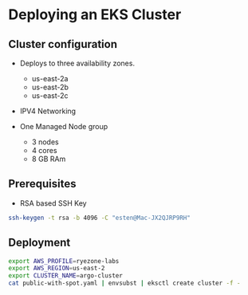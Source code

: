 # Deploying an EKS Cluster

## Cluster configuration

- Deploys to three availability zones.
  - us-east-2a
  - us-east-2b
  - us-east-2c

- IPV4 Networking

- One Managed Node group
  - 3 nodes
  - 4 cores
  - 8 GB RAm

## Prerequisites

- RSA based SSH Key

```bash
ssh-keygen -t rsa -b 4096 -C "esten@Mac-JX2QJRP9RH"
```
## Deployment

```bash
export AWS_PROFILE=ryezone-labs
export AWS_REGION=us-east-2
export CLUSTER_NAME=argo-cluster
cat public-with-spot.yaml | envsubst | eksctl create cluster -f -
```